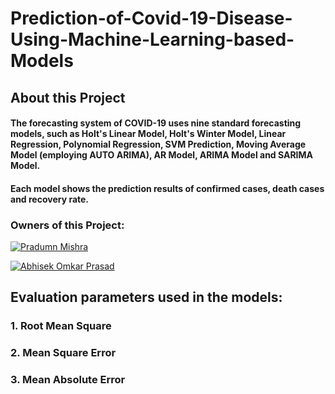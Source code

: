 # Prediction-of-Covid-19-Disease-Using-Machine-Learning-based-Models

## About this Project

#### The forecasting system of COVID-19 uses nine standard forecasting models, such as Holt's Linear Model, Holt's Winter Model, Linear Regression, Polynomial Regression, SVM Prediction, Moving Average Model (employing AUTO ARIMA), AR Model, ARIMA Model and SARIMA Model.

#### Each model shows the prediction results of confirmed cases, death cases and recovery rate.

### Owners of this Project:

[![Pradumn Mishra](https://img.shields.io/badge/-Pradumn%20Mishra-blue)](https://www.linkedin.com/in/pradumn203/)<br>

[![Abhisek Omkar Prasad](https://img.shields.io/badge/-Abhisek%20Omkar%20Prasad-red)](https://www.linkedin.com/in/abhisek-omkar-prasad-70937a173/)

## Evaluation parameters used in the models:

### 1. Root Mean Square
### 2. Mean Square Error
### 3. Mean Absolute Error

